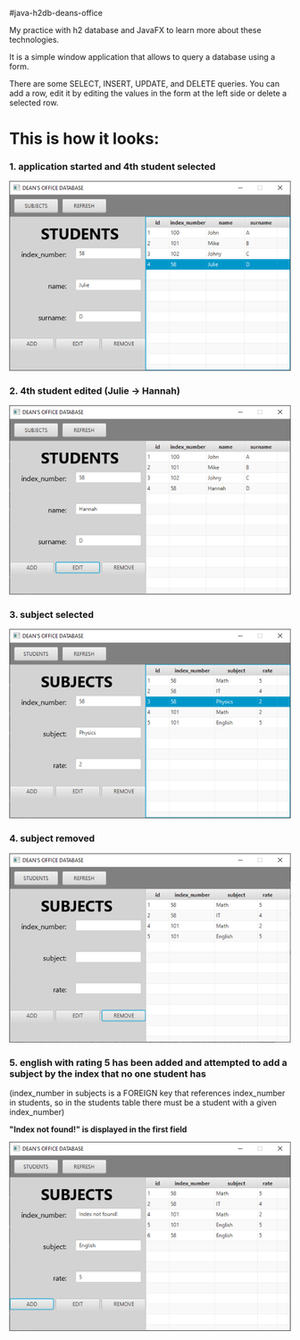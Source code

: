 #java-h2db-deans-office

My practice with h2 database and JavaFX to learn more about these technologies.

It is a simple window application that allows to query a database using a form.

There are some SELECT, INSERT, UPDATE, and DELETE queries. You can add a row, edit it by editing the values in the
form at the left side or delete a selected row.

# This is how it looks:
### 1. application started and 4th student selected
  ![](screenshoots/app_started.png)


### 2. 4th student edited (Julie -> Hannah)
  ![](screenshoots/student_edited.png)

### 3. subject selected
  ![](screenshoots/subject_selected.png)

### 4. subject removed
![](screenshoots/subject_removed.png)

### 5. english with rating 5 has been added and attempted to add a subject by the index that no one student has
(index_number in subjects is a FOREIGN key that references index_number in students, so in the students table there 
must 
be a student with a given index_number)

<b>"Index not found!" is displayed in the first field</b>

![](screenshoots/subject_invalid_index.png)